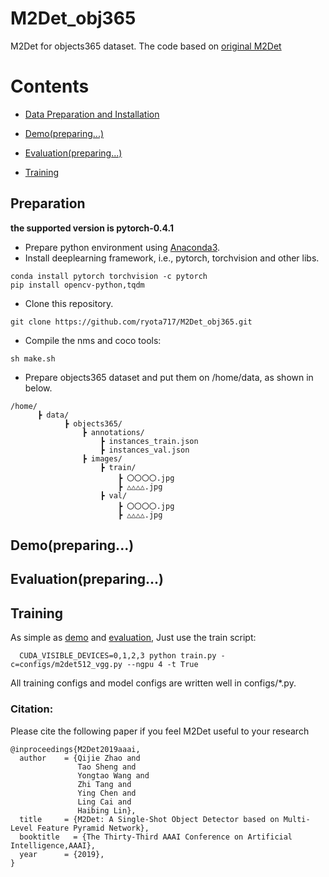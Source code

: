 # M2Det_obj365
M2Det for objects365 dataset.
The code based on [original M2Det](https://github.com/qijiezhao/M2Det)

# Contents

* [Data Preparation and Installation](#Preparation)

* [Demo(preparing...)](#Demo)

* [Evaluation(preparing...)](#Evaluation)

* [Training](#Training)

## Preparation
**the supported version is pytorch-0.4.1**

- Prepare python environment using [Anaconda3](https://www.anaconda.com/download/).
- Install deeplearning framework, i.e., pytorch, torchvision and other libs.

```Shell
conda install pytorch torchvision -c pytorch
pip install opencv-python,tqdm
```
- Clone this repository.
```Shell
git clone https://github.com/ryota717/M2Det_obj365.git
```
- Compile the nms and coco tools:

```Shell
sh make.sh
```

- Prepare objects365 dataset and put them on /home/data, as shown in below.

```
/home/
      ┣ data/
            ┣ objects365/
                ┣ annotations/
                    ┣ instances_train.json
                    ┣ instances_val.json
                ┣ images/
                    ┣ train/
                        ┣ 〇〇〇〇.jpg
                        ┣ △△△△.jpg
                    ┣ val/
                        ┣ 〇〇〇〇.jpg
                        ┣ △△△△.jpg
```


## Demo(preparing...)


## Evaluation(preparing...)


## Training

As simple as [demo](#Demo) and [evaluation](#Evaluation), Just use the train script:
```Shell
  CUDA_VISIBLE_DEVICES=0,1,2,3 python train.py -c=configs/m2det512_vgg.py --ngpu 4 -t True
```
All training configs and model configs are written well in configs/*.py.

### Citation:

Please cite the following paper if you feel M2Det useful to your research

```
@inproceedings{M2Det2019aaai,
  author    = {Qijie Zhao and
               Tao Sheng and
               Yongtao Wang and
               Zhi Tang and
               Ying Chen and
               Ling Cai and
               Haibing Lin},
  title     = {M2Det: A Single-Shot Object Detector based on Multi-Level Feature Pyramid Network},
  booktitle   = {The Thirty-Third AAAI Conference on Artificial Intelligence,AAAI},
  year      = {2019},
}
```
